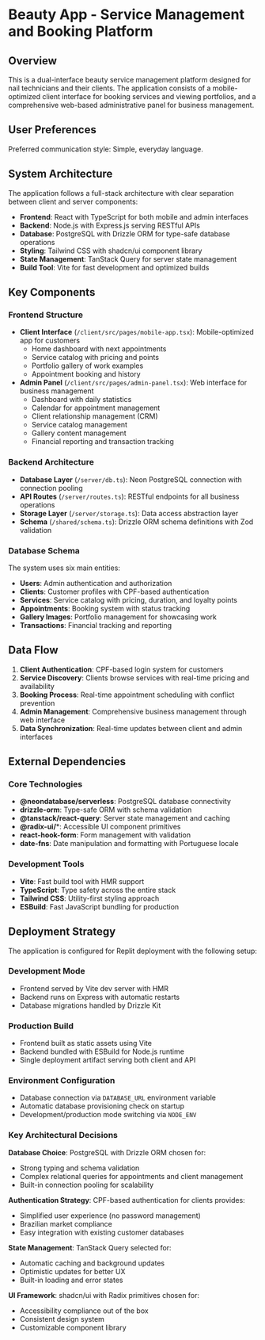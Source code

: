 # Beauty App - Service Management and Booking Platform

## Overview

This is a dual-interface beauty service management platform designed for nail technicians and their clients. The application consists of a mobile-optimized client interface for booking services and viewing portfolios, and a comprehensive web-based administrative panel for business management.

## User Preferences

Preferred communication style: Simple, everyday language.

## System Architecture

The application follows a full-stack architecture with clear separation between client and server components:

- **Frontend**: React with TypeScript for both mobile and admin interfaces
- **Backend**: Node.js with Express.js serving RESTful APIs  
- **Database**: PostgreSQL with Drizzle ORM for type-safe database operations
- **Styling**: Tailwind CSS with shadcn/ui component library
- **State Management**: TanStack Query for server state management
- **Build Tool**: Vite for fast development and optimized builds

## Key Components

### Frontend Structure
- **Client Interface** (`/client/src/pages/mobile-app.tsx`): Mobile-optimized app for customers
  - Home dashboard with next appointments
  - Service catalog with pricing and points
  - Portfolio gallery of work examples
  - Appointment booking and history
- **Admin Panel** (`/client/src/pages/admin-panel.tsx`): Web interface for business management
  - Dashboard with daily statistics
  - Calendar for appointment management
  - Client relationship management (CRM)
  - Service catalog management
  - Gallery content management
  - Financial reporting and transaction tracking

### Backend Architecture
- **Database Layer** (`/server/db.ts`): Neon PostgreSQL connection with connection pooling
- **API Routes** (`/server/routes.ts`): RESTful endpoints for all business operations
- **Storage Layer** (`/server/storage.ts`): Data access abstraction layer
- **Schema** (`/shared/schema.ts`): Drizzle ORM schema definitions with Zod validation

### Database Schema
The system uses six main entities:
- **Users**: Admin authentication and authorization
- **Clients**: Customer profiles with CPF-based authentication
- **Services**: Service catalog with pricing, duration, and loyalty points
- **Appointments**: Booking system with status tracking
- **Gallery Images**: Portfolio management for showcasing work
- **Transactions**: Financial tracking and reporting

## Data Flow

1. **Client Authentication**: CPF-based login system for customers
2. **Service Discovery**: Clients browse services with real-time pricing and availability
3. **Booking Process**: Real-time appointment scheduling with conflict prevention
4. **Admin Management**: Comprehensive business management through web interface
5. **Data Synchronization**: Real-time updates between client and admin interfaces

## External Dependencies

### Core Technologies
- **@neondatabase/serverless**: PostgreSQL database connectivity
- **drizzle-orm**: Type-safe ORM with schema validation
- **@tanstack/react-query**: Server state management and caching
- **@radix-ui/***: Accessible UI component primitives
- **react-hook-form**: Form management with validation
- **date-fns**: Date manipulation and formatting with Portuguese locale

### Development Tools
- **Vite**: Fast build tool with HMR support
- **TypeScript**: Type safety across the entire stack
- **Tailwind CSS**: Utility-first styling approach
- **ESBuild**: Fast JavaScript bundling for production

## Deployment Strategy

The application is configured for Replit deployment with the following setup:

### Development Mode
- Frontend served by Vite dev server with HMR
- Backend runs on Express with automatic restarts
- Database migrations handled by Drizzle Kit

### Production Build
- Frontend built as static assets using Vite
- Backend bundled with ESBuild for Node.js runtime
- Single deployment artifact serving both client and API

### Environment Configuration
- Database connection via `DATABASE_URL` environment variable
- Automatic database provisioning check on startup
- Development/production mode switching via `NODE_ENV`

### Key Architectural Decisions

**Database Choice**: PostgreSQL with Drizzle ORM chosen for:
- Strong typing and schema validation
- Complex relational queries for appointments and client management
- Built-in connection pooling for scalability

**Authentication Strategy**: CPF-based authentication for clients provides:
- Simplified user experience (no password management)
- Brazilian market compliance
- Easy integration with existing customer databases

**State Management**: TanStack Query selected for:
- Automatic caching and background updates
- Optimistic updates for better UX
- Built-in loading and error states

**UI Framework**: shadcn/ui with Radix primitives chosen for:
- Accessibility compliance out of the box
- Consistent design system
- Customizable component library